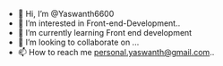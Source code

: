 - 👋 Hi, I’m @Yaswanth6600
- 👀 I’m interested in Front-end-Development..
- 🌱 I’m currently learning Front end development 
- 💞️ I’m looking to collaborate on ...
- 📫 How to reach me personal.yaswanth@gmail.com..

<!---
Yaswanth6600/Yaswanth6600 is a ✨ special ✨ repository because its `README.md` (this file) appears on your GitHub profile.
You can click the Preview link to take a look at your changes.
--->
